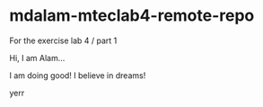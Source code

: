 # mdalam-mteclab4-remote-repo
For the exercise lab 4 / part 1

Hi, I am Alam...

I am doing good!
I believe in dreams!

yerr

